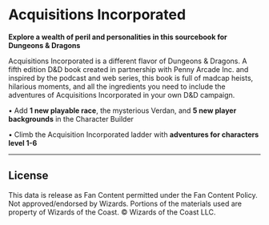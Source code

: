 # Acquisitions Incorporated

**Explore a wealth of peril and personalities in this sourcebook for Dungeons & Dragons**

Acquisitions Incorporated is a different flavor of Dungeons & Dragons. A fifth edition D&D book created in partnership with Penny Arcade Inc. and inspired by the podcast and web series, this book is full of madcap heists, hilarious moments, and all the ingredients you need to include the adventures of Acquisitions Incorporated in your own D&D campaign.

• Add **1 new playable race**, the mysterious Verdan, and **5 new player backgrounds** in the Character Builder

• Climb the Acquisition Incorporated ladder with **adventures for characters level 1-6**

---

## License

This data is release as Fan Content permitted under the Fan Content Policy. Not approved/endorsed by Wizards. Portions of the materials used are property of Wizards of the Coast. © Wizards of the Coast LLC.
